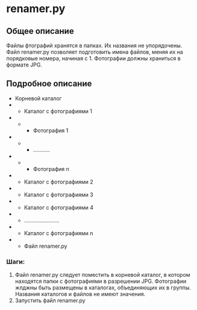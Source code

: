 # renamer.py

## Общее описание

Файлы фтографий хранятся в папках. Их названия не упорядочены. 
Файл renamer.py позволяет подготовить имена файлов, меняя их на порядковые номера, начиная с 1.
Фотографии должны храниться в формате JPG.

## Подробное описание

* Корневой каталог
* * Каталог с фотографиями 1
* * * Фотография 1
* * * ...........
* * * Фотография n
* * Каталог с фотографиями 2
* * Каталог с фотографиями 3
* * Каталог с фотографиями 4
* * .......................
* * Каталог с фотографиями n
* * Файл renamer.py

### Шаги:

1. Файл renamer.py следует поместить в корневой каталог, в котором находятся папки с фотографиями в разрешении JPG. 
Фотографии жлджны быть размещены в каталогах, объединяющих их в группы. Названия каталогов и файлов не имеют значения.
2. Запустить файл renamer.py
